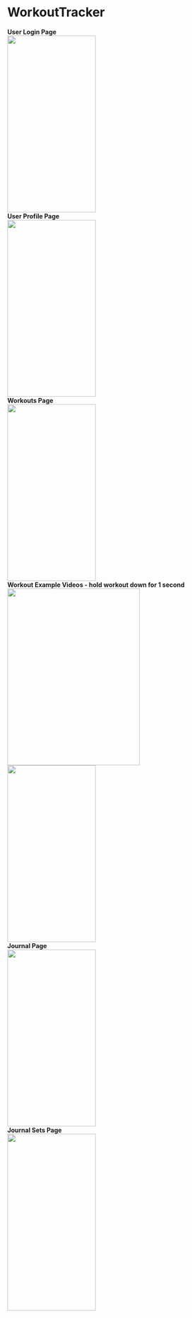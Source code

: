 # WorkoutTracker
<div class="row">
  <div class="column">
    <b> User Login Page </b> </br>
<img src="https://github.com/rwprice31/WorkoutTracker/blob/develop/Login.jpg" height ="400" width="200"></br>
  </div>
  <div class="column">
    <b> User Profile Page </b> </br>
<img src="https://github.com/rwprice31/WorkoutTracker/blob/develop/Profile.jpg" height ="400" width="200"></br>
  </div>
  <div class="column">
    <b> Workouts Page </b> </br>
<img src="https://github.com/rwprice31/WorkoutTracker/blob/develop/Workouts.jpg" height ="400" width="200"></br>
  </div>
  <div class="column">
    <b> Workout Example Videos - hold workout down for 1 second</b> </br>
<img src="https://github.com/rwprice31/WorkoutTracker/blob/develop/Workout_Video2.JPG" height ="400" width="300"></br>
<img src="https://github.com/rwprice31/WorkoutTracker/blob/develop/Workout_Video.jpg" height ="400" width="200"></br>
  </div>
  <div class="column">
    <b> Journal Page </b> </br>
<img src="https://github.com/rwprice31/WorkoutTracker/blob/develop/Journal.jpg" height ="400" width="200"></br>
  </div>
  <div class="column">
   <b> Journal Sets Page </b> </br>
<img src="https://github.com/rwprice31/WorkoutTracker/blob/develop/Journal_Sets.jpg" height ="400" width="200"></br>
  </div>
</div>
